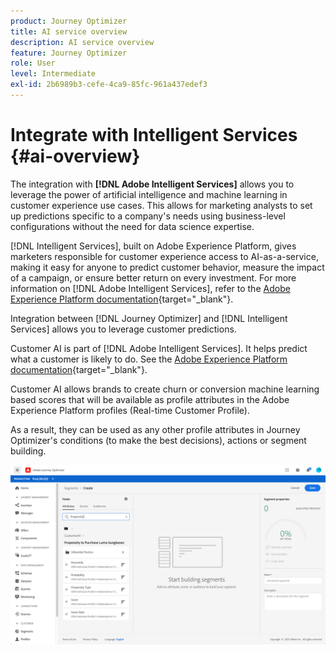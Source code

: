 ```yaml
---
product: Journey Optimizer
title: AI service overview
description: AI service overview
feature: Journey Optimizer
role: User
level: Intermediate
exl-id: 2b6989b3-cefe-4ca9-85fc-961a437edef3
---
```

# Integrate with Intelligent Services {#ai-overview}

The integration with **[!DNL Adobe Intelligent Services]** allows you to leverage the power of artificial intelligence and machine learning in customer experience use cases. This allows for marketing analysts to set up predictions specific to a company's needs using business-level configurations without the need for data science expertise.

[!DNL Intelligent Services], built on Adobe Experience Platform, gives marketers responsible for customer experience access to AI-as-a-service, making it easy for anyone to predict customer behavior, measure the impact of a campaign, or ensure better return on every investment. For more information on [!DNL Adobe Intelligent Services], refer to the [Adobe Experience Platform documentation](https://experienceleague.adobe.com/docs/experience-platform/intelligent-services/home.html){target="_blank"}.  

Integration between [!DNL Journey Optimizer] and [!DNL Intelligent Services] allows you to leverage customer predictions.

Customer AI is part of [!DNL Adobe Intelligent Services]. It helps predict what a customer is likely to do. See the [Adobe Experience Platform documentation](https://experienceleague.adobe.com/docs/experience-platform/intelligent-services/customer-ai/overview.html){target="_blank"}.  

Customer AI allows brands to create churn or conversion machine learning based scores that will be available as profile attributes in the Adobe Experience Platform profiles (Real-time Customer Profile).

As a result, they can be used as any other profile attributes in Journey Optimizer's conditions (to make the best decisions), actions or segment building. 

![](../assets/customer-ai.png)


